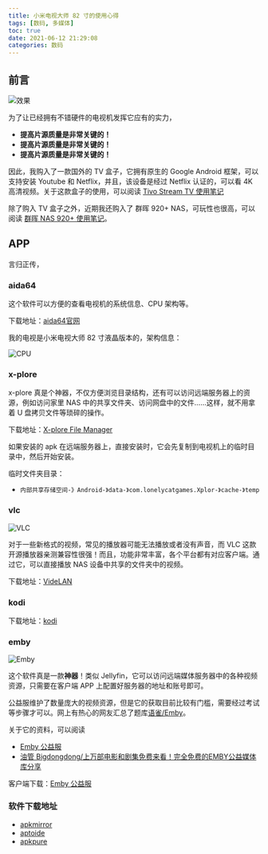 ```yaml
---
title: 小米电视大师 82 寸的使用心得
tags: [数码, 多媒体]
toc: true
date: 2021-06-12 21:29:08
categories: 数码
---
```


## 前言

![效果](https://gitee.com/michael_xiang/images/raw/master/uPic/bncTZ6.png)

为了让已经拥有不错硬件的电视机发挥它应有的实力，
- **提高片源质量是非常关键的！**
- **提高片源质量是非常关键的！**
- **提高片源质量是非常关键的！**

因此，我购入了一款国外的 TV 盒子，它拥有原生的 Google Android 框架，可以支持安装 Youtube 和 Netflix，并且，该设备是经过 Netflix 认证的，可以看 4K 高清视频。关于这款盒子的使用，可以阅读 [Tivo Stream TV 使用笔记](https://michael728.github.io/2021/04/25/digital-products-tivo-tv/)

除了购入 TV 盒子之外，近期我还购入了 群晖 920+ NAS，可玩性也很高，可以阅读 [群晖 NAS 920+ 使用笔记](https://michael728.github.io/2021/05/30/digital-products-nas-started/)。

<!-- more -->
## APP

言归正传，
### aida64

这个软件可以方便的查看电视机的系统信息、CPU 架构等。

下载地址：[aida64官网](https://www.aida64.com/downloads)

我的电视是小米电视大师 82 寸液晶版本的，架构信息：

![CPU](https://gitee.com/michael_xiang/images/raw/master/uPic/D7AE31.png)

### x-plore

x-plore 真是个神器，不仅方便浏览目录结构，还有可以访问远端服务器上的资源，例如访问家里 NAS 中的共享文件夹、访问网盘中的文件……这样，就不用拿着 U 盘拷贝文件等琐碎的操作。

下载地址：[X-plore File Manager](https://x-plore-file-manager.cn.uptodown.com/android)

如果安装的 apk 在远端服务器上，直接安装时，它会先复制到电视机上的临时目录中，然后开始安装。

临时文件夹目录：
- `内部共享存储空间-》Android-》data-》com.lonelycatgames.Xplor-》cache-》temp`

### vlc

![VLC](https://gitee.com/michael_xiang/images/raw/master/uPic/kfLtWR.png)

对于一些新格式的视频，常见的播放器可能无法播放或者没有声音，而 VLC 这款开源播放器亲测兼容性很强！而且，功能非常丰富，各个平台都有对应客户端。通过它，可以直接播放 NAS 设备中共享的文件夹中的视频。

下载地址：[VideLAN](https://www.videolan.org/vlc/)
### kodi

下载地址：[kodi](https://kodi.tv/download/android)

### emby

![Emby](https://gitee.com/michael_xiang/images/raw/master/uPic/VuoHhX.png)

这个软件真是一款**神器**！类似 Jellyfin，它可以访问远端媒体服务器中的各种视频资源，只需要在客户端 APP 上配置好服务器的地址和账号即可。

公益服维护了数量庞大的视频资源，但是它的获取目前比较有门槛，需要经过考试等步骤才可以。网上有热心的网友汇总了题库[语雀/Emby](https://www.yuque.com/ow/emby/ganwxl)。

关于它的资料，可以阅读 
- [Emby 公益服](https://embywiki.911997.xyz/)
- [油管 Bigdongdong/上万部电影和剧集免费来看！完全免费的EMBY公益媒体库分享](https://www.youtube.com/watch?v=NjUQWgN_hKg)

客户端下载：[Emby 公益服](https://embywiki.911997.xyz/use-on-various-devices/use-on-android-tv/using-official-client-on-android-tv.html)

### 软件下载地址

- [apkmirror](https://www.apkmirror.com/)
- [aptoide](https://en.aptoide.com/)
- [apkpure](https://apkpure.com/cn/)